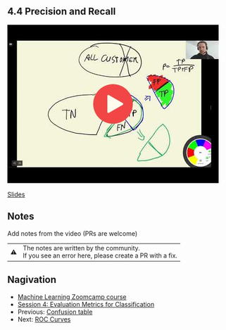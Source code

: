 
## 4.4 Precision and Recall

<a href="https://www.youtube.com/watch?v=gRLP_mlglMM"><img src="images/thumbnail-4-04.jpg"></a>
 

[Slides](https://www.slideshare.net/AlexeyGrigorev/ml-zoomcamp-4-evaluation-metrics-for-classification)


## Notes

Add notes from the video (PRs are welcome)


<table>
   <tr>
      <td>⚠️</td>
      <td>
         The notes are written by the community. <br>
         If you see an error here, please create a PR with a fix.
      </td>
   </tr>
</table>


## Nagivation

* [Machine Learning Zoomcamp course](../)
* [Session 4: Evaluation Metrics for Classification](./)
* Previous: [Confusion table](03-confusion-table.md)
* Next: [ROC Curves](05-roc.md)